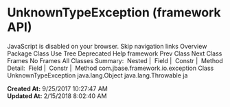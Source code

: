 # UnknownTypeException (framework   API)

JavaScript is disabled on your browser. Skip navigation links Overview Package Class Use Tree Deprecated Help framework Prev Class Next Class Frames No Frames All Classes Summary:  Nested |  Field |  Constr |  Method Detail:  Field |  Constr |  Method com.jbase.framework.io.exception Class UnknownTypeException java.lang.Object java.lang.Throwable ja  

**Created At:** 9/25/2017 10:27:47 AM  
**Updated At:** 2/15/2018 8:02:40 AM  

